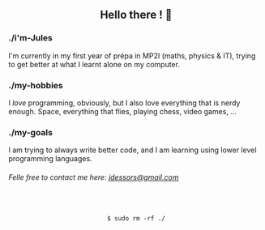 <div align="center">
  <h2>Hello there ! 👋</h2>
</div>

### ./i'm-Jules
I'm currently in my first year of prépa in MP2I (maths, physics & IT), trying to get better at what I learnt alone on my computer.

### ./my-hobbies
I _love_ programming, obviously, but I also love everything that is nerdy enough. Space, everything that flies, playing chess, video games, ...

### ./my-goals
I am trying to always write better code, and I am learning using lower level programming languages.

###### _Felle free to contact me here: [jdessors@gmail.com](mailto:jdessors@gmail.com)_

</br>
</br>

<div align="center">
  <code>$ sudo rm -rf ./</code>
</div>
